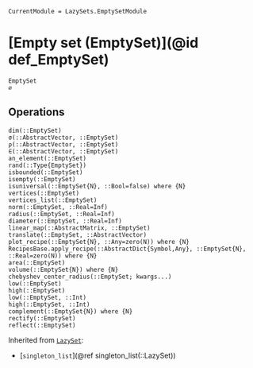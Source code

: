 ```@meta
CurrentModule = LazySets.EmptySetModule
```

# [Empty set (EmptySet)](@id def_EmptySet)

```@docs
EmptySet
∅
```

## Operations

```@docs
dim(::EmptySet)
σ(::AbstractVector, ::EmptySet)
ρ(::AbstractVector, ::EmptySet)
∈(::AbstractVector, ::EmptySet)
an_element(::EmptySet)
rand(::Type{EmptySet})
isbounded(::EmptySet)
isempty(::EmptySet)
isuniversal(::EmptySet{N}, ::Bool=false) where {N}
vertices(::EmptySet)
vertices_list(::EmptySet)
norm(::EmptySet, ::Real=Inf)
radius(::EmptySet, ::Real=Inf)
diameter(::EmptySet, ::Real=Inf)
linear_map(::AbstractMatrix, ::EmptySet)
translate(::EmptySet, ::AbstractVector)
plot_recipe(::EmptySet{N}, ::Any=zero(N)) where {N}
RecipesBase.apply_recipe(::AbstractDict{Symbol,Any}, ::EmptySet{N}, ::Real=zero(N)) where {N}
area(::EmptySet)
volume(::EmptySet{N}) where {N}
chebyshev_center_radius(::EmptySet; kwargs...)
low(::EmptySet)
high(::EmptySet)
low(::EmptySet, ::Int)
high(::EmptySet, ::Int)
complement(::EmptySet{N}) where {N}
rectify(::EmptySet)
reflect(::EmptySet)
```
Inherited from [`LazySet`](@ref):
* [`singleton_list`](@ref singleton_list(::LazySet))
